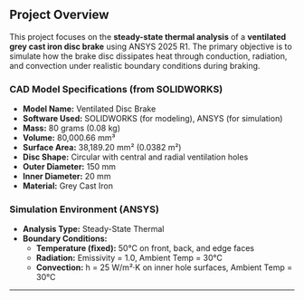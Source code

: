 ##  Project Overview

This project focuses on the **steady-state thermal analysis** of a **ventilated grey cast iron disc brake** using ANSYS 2025 R1. The primary objective is to simulate how the brake disc dissipates heat through conduction, radiation, and convection under realistic boundary conditions during braking.

### CAD Model Specifications (from SOLIDWORKS)

- **Model Name:** Ventilated Disc Brake
- **Software Used:** SOLIDWORKS (for modeling), ANSYS (for simulation)
- **Mass:** 80 grams (0.08 kg)
- **Volume:** 80,000.66 mm³
- **Surface Area:** 38,189.20 mm² (0.0382 m²)
- **Disc Shape:** Circular with central and radial ventilation holes
- **Outer Diameter:** 150 mm
- **Inner Diameter:** 20 mm
- **Material:** Grey Cast Iron

###  Simulation Environment (ANSYS)

- **Analysis Type:** Steady-State Thermal
- **Boundary Conditions:**
  - **Temperature (fixed):** 50°C on front, back, and edge faces
  - **Radiation:** Emissivity = 1.0, Ambient Temp = 30°C
  - **Convection:** h = 25 W/m²·K on inner hole surfaces, Ambient Temp = 30°C


---
